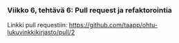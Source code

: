 ### Viikko 6, tehtävä 6: Pull request ja refaktorointia

Linkki pull requestiin: https://github.com/taapp/ohtu-lukuvinkkikirjasto/pull/2
